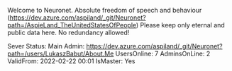 Welcome to Neuronet.
Absolute freedom of speech and behaviour (https://dev.azure.com/aspiland/_git/Neuronet?path=/AspieLand_TheUnitedStatesOfPeople)
Please keep only eternal and public data here.
No redundancy allowed!

Sever Status:
Main Admin: https://dev.azure.com/aspiland/_git/Neuronet?path=/users/LukaszBabut/About.Me
UsersOnline:	7
AdminsOnLine:	2
ValidFrom: 2022-02-22 00:01
IsMaster: Yes
